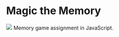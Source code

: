 # Magic the Memory
<img src="https://media.giphy.com/media/12NUbkX6p4xOO4/giphy.gif">
Memory game assignment in JavaScript.
